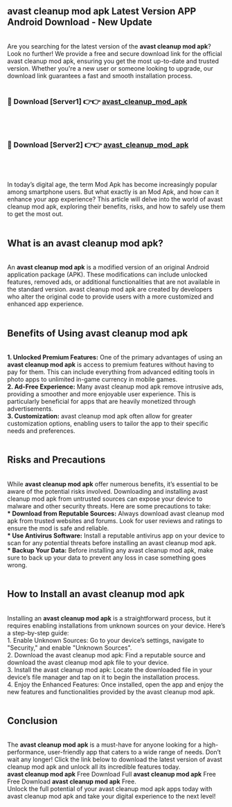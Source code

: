 ## avast cleanup mod apk Latest Version APP Android Download - New Update
<br>
Are you searching for the latest version of the <strong>avast cleanup mod apk</strong>? Look no further! We provide a free and secure download link for the official avast cleanup mod apk, ensuring you get the most up-to-date and trusted version. Whether you're a new user or someone looking to upgrade, our download link guarantees a fast and smooth installation process.
<br>
<br>
<h3>🔴 Download [Server1] 👉👉 <a href="https://modyolo.store/avast+cleanup+mod+apk">avast_cleanup_mod_apk</a></h3><br>
<br>
<h3>🔴 Download [Server2] 👉👉 <a href="https://modyolo.store/avast+cleanup+mod+apk">avast_cleanup_mod_apk</a></h3><br>
<br>
<br>
In today’s digital age, the term Mod Apk has become increasingly popular among smartphone users. But what exactly is an Mod Apk, and how can it enhance your app experience? This article will delve into the world of avast cleanup mod apk, exploring their benefits, risks, and how to safely use them to get the most out.
<br>
<br>
<h2>What is an avast cleanup mod apk?</h2>
<br>
An <strong>avast cleanup mod apk</strong> is a modified version of an original Android application package (APK). These modifications can include unlocked features, removed ads, or additional functionalities that are not available in the standard version. avast cleanup mod apk are created by developers who alter the original code to provide users with a more customized and enhanced app experience.
<br>
<br>
<h2>Benefits of Using avast cleanup mod apk</h2>
<br>
<strong> 1. Unlocked Premium Features:</strong> One of the primary advantages of using an <strong>avast cleanup mod apk</strong> is access to premium features without having to pay for them. This can include everything from advanced editing tools in photo apps to unlimited in-game currency in mobile games.
<br>
<strong> 2. Ad-Free Experience:</strong> Many avast cleanup mod apk remove intrusive ads, providing a smoother and more enjoyable user experience. This is particularly beneficial for apps that are heavily monetized through advertisements.
<br>
<strong> 3. Customization:</strong> avast cleanup mod apk often allow for greater customization options, enabling users to tailor the app to their specific needs and preferences.
<br>
<br>
<h2>Risks and Precautions</h2>
<br>
While <strong>avast cleanup mod apk</strong> offer numerous benefits, it’s essential to be aware of the potential risks involved. Downloading and installing avast cleanup mod apk from untrusted sources can expose your device to malware and other security threats. Here are some precautions to take:
<br>
<strong> * Download from Reputable Sources:</strong> Always download avast cleanup mod apk from trusted websites and forums. Look for user reviews and ratings to ensure the mod is safe and reliable.
<br>
<strong> * Use Antivirus Software:</strong> Install a reputable antivirus app on your device to scan for any potential threats before installing an avast cleanup mod apk.
<br>
<strong> * Backup Your Data:</strong> Before installing any avast cleanup mod apk, make sure to back up your data to prevent any loss in case something goes wrong.
<br>
<br>
<h2>How to Install an avast cleanup mod apk</h2>
<br>
Installing an <strong>avast cleanup mod apk</strong> is a straightforward process, but it requires enabling installations from unknown sources on your device. Here’s a step-by-step guide:
<br>
 1. Enable Unknown Sources: Go to your device’s settings, navigate to "Security," and enable "Unknown Sources".
<br>
 2. Download the avast cleanup mod apk: Find a reputable source and download the avast cleanup mod apk file to your device.
<br>
 3. Install the avast cleanup mod apk: Locate the downloaded file in your device’s file manager and tap on it to begin the installation process.
<br>
 4. Enjoy the Enhanced Features: Once installed, open the app and enjoy the new features and functionalities provided by the avast cleanup mod apk.
<br>
<br>
<h2><strong>Conclusion</strong></h2>
<br>
The <strong>avast cleanup mod apk</strong> is a must-have for anyone looking for a high-performance, user-friendly app that caters to a wide range of needs. Don’t wait any longer! Click the link below to download the latest version of avast cleanup mod apk and unlock all its incredible features today.
<br>
<strong>avast cleanup mod apk</strong> Free Download Full <strong>avast cleanup mod apk</strong> Free Free Download <strong>avast cleanup mod apk</strong> Free.
<br>
Unlock the full potential of your avast cleanup mod apk apps today with avast cleanup mod apk and take your digital experience to the next level!